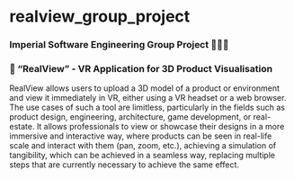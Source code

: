 # realview_group_project

### Imperial Software Engineering Group Project 🙇🏽‍♂️

### 🥽 “RealView” - VR Application for 3D Product Visualisation
RealView allows users to upload a 3D model of a product or environment and view it immediately in VR, 
either using a VR headset or a web browser. The use cases of such a tool are limitless, particularly in the fields such as product design, 
engineering, architecture, game development, or real-estate. It allows professionals to view or showcase their designs in a more immersive 
and interactive way, where products can be seen in real-life scale and interact with them (pan, zoom, etc.), achieving a simulation of tangibility, 
which can be achieved in a seamless way, replacing multiple steps that are currently necessary to achieve the same effect.
